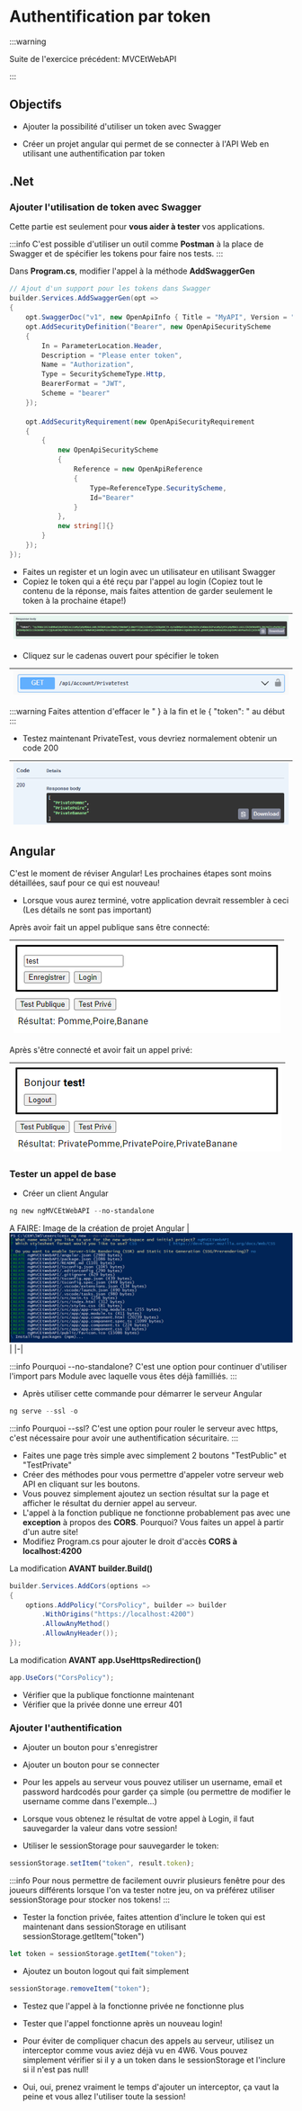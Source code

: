# Authentification par token

:::warning

Suite de l'exercice précédent: MVCEtWebAPI

:::

## Objectifs

- Ajouter la possibilité d'utiliser un token avec Swagger

- Créer un projet angular qui permet de se connecter à l'API Web en utilisant une authentification par token

## .Net

### Ajouter l'utilisation de token avec Swagger

Cette partie est seulement pour **vous aider à tester** vos applications.

:::info
C'est possible d'utiliser un outil comme **Postman** à la place de Swagger et de spécifier les tokens pour faire nos tests.
:::

Dans **Program.cs**, modifier l'appel à la méthode **AddSwaggerGen**

```csharp
// Ajout d'un support pour les tokens dans Swagger
builder.Services.AddSwaggerGen(opt =>
{
    opt.SwaggerDoc("v1", new OpenApiInfo { Title = "MyAPI", Version = "v1" });
    opt.AddSecurityDefinition("Bearer", new OpenApiSecurityScheme
    {
        In = ParameterLocation.Header,
        Description = "Please enter token",
        Name = "Authorization",
        Type = SecuritySchemeType.Http,
        BearerFormat = "JWT",
        Scheme = "bearer"
    });

    opt.AddSecurityRequirement(new OpenApiSecurityRequirement
    {
        {
            new OpenApiSecurityScheme
            {
                Reference = new OpenApiReference
                {
                    Type=ReferenceType.SecurityScheme,
                    Id="Bearer"
                }
            },
            new string[]{}
        }
    });
});
```

- Faites un register et un login avec un utilisateur en utilisant Swagger
- Copiez le token qui a été reçu par l'appel au login (Copiez tout le contenu de la réponse, mais faites attention de garder seulement le token à la prochaine étape!)

|![alt text](image-23.png)|
|-|

- Cliquez sur le cadenas ouvert pour spécifier le token

|![alt text](image-24.png)|
|-|

:::warning
Faites attention d'effacer le " \} à la fin et le \{   "token": " au début
:::

- Testez maintenant PrivateTest, vous devriez normalement obtenir un code 200

|![alt text](image-25.png)|
|-|


## Angular

C'est le moment de réviser Angular! Les prochaines étapes sont moins détaillées, sauf pour ce qui est nouveau!

- Lorsque vous aurez terminé, votre application devrait ressembler à ceci (Les détails ne sont pas important)

Après avoir fait un appel publique sans être connecté:

|![alt text](image-26.png)|
|-|

Après s'être connecté et avoir fait un appel privé:

|![alt text](image-27.png)|
|-|

### Tester un appel de base
- Créer un client Angular

```powershell
ng new ngMVCEtWebAPI --no-standalone
```

A FAIRE: Image de la création de projet Angular
|![alt text](image-3.png)|
|-|

:::info
Pourquoi --no-standalone? C'est une option pour continuer d'utiliser l'import pars Module avec laquelle vous êtes déjà familliés.
:::

- Après utiliser cette commande pour démarrer le serveur Angular

```powershell
ng serve --ssl -o
```

:::info
Pourquoi --ssl? C'est une option pour rouler le serveur avec https, c'est nécessaire pour avoir une authentification sécuritaire.
:::

- Faites une page très simple avec simplement 2 boutons "TestPublic" et "TestPrivate"
- Créer des méthodes pour vous permettre d'appeler votre serveur web API en cliquant sur les boutons.
- Vous pouvez simplement ajoutez un section résultat sur la page et afficher le résultat du dernier appel au serveur.
- L'appel à la fonction publique ne fonctionne probablement pas avec une **exception** à propos des **CORS**. Pourquoi? Vous faites un appel à partir d'un autre site!
- Modifiez Program.cs pour ajouter le droit d'accès **CORS à localhost:4200**

La modification **AVANT builder.Build()**
```csharp
builder.Services.AddCors(options =>
{
    options.AddPolicy("CorsPolicy", builder => builder
        .WithOrigins("https://localhost:4200")
        .AllowAnyMethod()
        .AllowAnyHeader());
});
```

La modification **AVANT app.UseHttpsRedirection()**
```csharp
app.UseCors("CorsPolicy");
```

- Vérifier que la publique fonctionne maintenant
- Vérifier que la privée donne une erreur 401

### Ajouter l'authentification
- Ajouter un bouton pour s'enregistrer
- Ajouter un bouton pour se connecter
- Pour les appels au serveur vous pouvez utiliser un username, email et password hardcodés pour garder ça simple (ou permettre de modifier le username comme dans l'exemple...)

- Lorsque vous obtenez le résultat de votre appel à Login, il faut sauvegarder la valeur dans votre session!
- Utiliser le sessionStorage pour sauvegarder le token:

```ts
sessionStorage.setItem("token", result.token);
```

:::info
Pour nous permettre de facilement ouvrir plusieurs fenêtre pour des joueurs différents lorsque l'on va tester notre jeu, on va préférez utiliser sessionStorage pour stocker nos tokens!
:::

- Tester la fonction privée, faites attention d'inclure le token qui est maintenant dans sessionStorage en utilisant sessionStorage.getItem("token")

```ts
let token = sessionStorage.getItem("token");
```

- Ajoutez un bouton logout qui fait simplement

```ts
sessionStorage.removeItem("token");
```

- Testez que l'appel à la fonctionne privée ne fonctionne plus
- Tester que l'appel fonctionne après un nouveau login!

- Pour éviter de compliquer chacun des appels au serveur, utilisez un interceptor comme vous aviez déjà vu en 4W6. Vous pouvez simplement vérifier si il y a un token dans le sessionStorage et l'inclure si il n'est pas null!

- Oui, oui, prenez vraiment le temps d'ajouter un interceptor, ça vaut la peine et vous allez l'utiliser toute la session!

